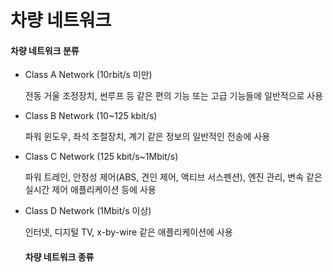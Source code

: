 # 차량 네트워크

#### 차량 네트워크 분류

- Class A Network (10rbit/s 미만)

  전동 거울 조정장치, 썬루프 등 같은 편의 기능 또는 고급 기능들에 일반적으로 사용

- Class B Network (10~125 kbit/s)

  파워 윈도우, 좌석 조절장치, 계기 같은 정보의 일반적인 전송에 사용

- Class C Network (125 kbit/s~1Mbit/s)

  파워 트레인, 안정성 제어(ABS, 견인 제어, 액티브 서스펜션), 엔진 관리, 변속 같은 실시간 제어 애플리케이션 등에 사용

- Class D Network (1Mbit/s 이상)

  인터넷, 디지털 TV, x-by-wire 같은 애플리케이션에 사용



  #### 차량 네트워크 종류

  
